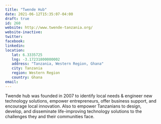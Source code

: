 ```yaml
---
title: "Twende Hub"
date: 2021-06-12T15:35:07-04:00
draft: true
id: 260
website: http://www.twende-tanzania.org/
website-inactive: 
twitter: 
facebook: 
linkedin: 
location: 
   lat: 6.3335725
   lng: -3.17231800000002
   address: "Tanzania, Western Region, Ghana"
   city: Tanzania
   region: Western Region
   country: Ghana
email: 
---
```

Twende hub was founded in 2007 to identify local needs & engineer new technology solutions, empower entrepreneurs, offer business support, and encourage local innovation. Also to empower Tanzanians to design, develop, and disseminate life-improving technology solutions to the challenges they and their communities face. 
